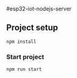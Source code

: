 #esp32-iot-nodejs-server


## Project setup
```
npm install
```

### Start project
```
npm run start
```